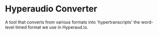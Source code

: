 Hyperaudio Converter
====================

A tool that converts from various formats into 'hypertranscripts' the word-level timed format we use in Hyperaud.io.
